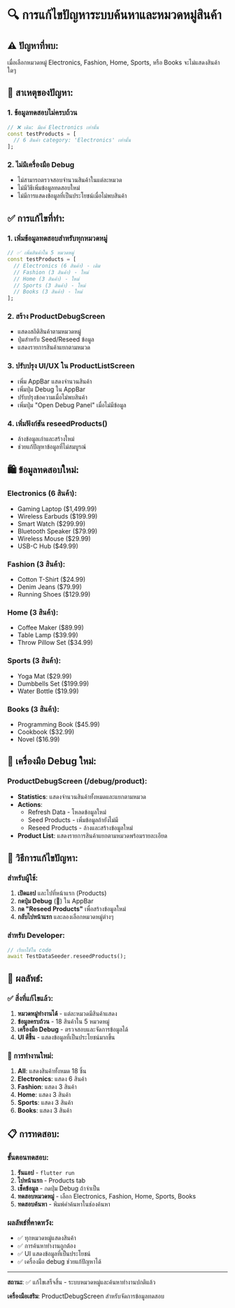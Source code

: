 # 🔍 การแก้ไขปัญหาระบบค้นหาและหมวดหมู่สินค้า

## ⚠️ ปัญหาที่พบ:
เมื่อเลือกหมวดหมู่ Electronics, Fashion, Home, Sports, หรือ Books จะไม่แสดงสินค้าใดๆ

## 🎯 สาเหตุของปัญหา:

### 1. ข้อมูลทดสอบไม่ครบถ้วน
```dart
// ❌ เดิม: มีแค่ Electronics เท่านั้น
const testProducts = [
  // 6 สินค้า category: 'Electronics' เท่านั้น
];
```

### 2. ไม่มีเครื่องมือ Debug
- ไม่สามารถตรวจสอบจำนวนสินค้าในแต่ละหมวด
- ไม่มีวิธีเพิ่มข้อมูลทดสอบใหม่
- ไม่มีการแสดงข้อมูลที่เป็นประโยชน์เมื่อไม่พบสินค้า

## ✅ การแก้ไขที่ทำ:

### 1. เพิ่มข้อมูลทดสอบสำหรับทุกหมวดหมู่
```dart
// ✅ เพิ่มสินค้าใน 5 หมวดหมู่
const testProducts = [
  // Electronics (6 สินค้า) - เดิม
  // Fashion (3 สินค้า) - ใหม่
  // Home (3 สินค้า) - ใหม่  
  // Sports (3 สินค้า) - ใหม่
  // Books (3 สินค้า) - ใหม่
];
```

### 2. สร้าง ProductDebugScreen
- แสดงสถิติสินค้าตามหมวดหมู่
- ปุ่มสำหรับ Seed/Reseed ข้อมูล
- แสดงรายการสินค้าแยกตามหมวด

### 3. ปรับปรุง UI/UX ใน ProductListScreen
- เพิ่ม AppBar แสดงจำนวนสินค้า
- เพิ่มปุ่ม Debug ใน AppBar
- ปรับปรุงข้อความเมื่อไม่พบสินค้า
- เพิ่มปุ่ม "Open Debug Panel" เมื่อไม่มีข้อมูล

### 4. เพิ่มฟังก์ชัน reseedProducts()
- ล้างข้อมูลเก่าและสร้างใหม่
- ช่วยแก้ปัญหาข้อมูลที่ไม่สมบูรณ์

## 🛍️ ข้อมูลทดสอบใหม่:

### Electronics (6 สินค้า):
- Gaming Laptop ($1,499.99)
- Wireless Earbuds ($199.99)
- Smart Watch ($299.99)
- Bluetooth Speaker ($79.99)
- Wireless Mouse ($29.99)
- USB-C Hub ($49.99)

### Fashion (3 สินค้า):
- Cotton T-Shirt ($24.99)
- Denim Jeans ($79.99)
- Running Shoes ($129.99)

### Home (3 สินค้า):
- Coffee Maker ($89.99)
- Table Lamp ($39.99)
- Throw Pillow Set ($34.99)

### Sports (3 สินค้า):
- Yoga Mat ($29.99)
- Dumbbells Set ($199.99)
- Water Bottle ($19.99)

### Books (3 สินค้า):
- Programming Book ($45.99)
- Cookbook ($32.99)
- Novel ($16.99)

## 🔧 เครื่องมือ Debug ใหม่:

### ProductDebugScreen (/debug/product):
- **Statistics**: แสดงจำนวนสินค้าทั้งหมดและแยกตามหมวด
- **Actions**: 
  - Refresh Data - โหลดข้อมูลใหม่
  - Seed Products - เพิ่มข้อมูลถ้ายังไม่มี
  - Reseed Products - ล้างและสร้างข้อมูลใหม่
- **Product List**: แสดงรายการสินค้าแยกตามหมวดพร้อมรายละเอียด

## 🎯 วิธีการแก้ไขปัญหา:

### สำหรับผู้ใช้:
1. **เปิดแอป** และไปที่หน้าแรก (Products)
2. **กดปุ่ม Debug** (🐛) ใน AppBar
3. **กด "Reseed Products"** เพื่อสร้างข้อมูลใหม่
4. **กลับไปหน้าแรก** และลองเลือกหมวดหมู่ต่างๆ

### สำหรับ Developer:
```dart
// เรียกใช้ใน code
await TestDataSeeder.reseedProducts();
```

## 🚀 ผลลัพธ์:

### ✅ สิ่งที่แก้ไขแล้ว:
1. **หมวดหมู่ทำงานได้** - แต่ละหมวดมีสินค้าแสดง
2. **ข้อมูลครบถ้วน** - 18 สินค้าใน 5 หมวดหมู่
3. **เครื่องมือ Debug** - ตรวจสอบและจัดการข้อมูลได้
4. **UI ดีขึ้น** - แสดงข้อมูลที่เป็นประโยชน์มากขึ้น

### 🔄 การทำงานใหม่:
1. **All**: แสดงสินค้าทั้งหมด 18 ชิ้น
2. **Electronics**: แสดง 6 สินค้า
3. **Fashion**: แสดง 3 สินค้า
4. **Home**: แสดง 3 สินค้า
5. **Sports**: แสดง 3 สินค้า
6. **Books**: แสดง 3 สินค้า

## 📋 การทดสอบ:

### ขั้นตอนทดสอบ:
1. **รันแอป** - `flutter run`
2. **ไปหน้าแรก** - Products tab
3. **เช็คข้อมูล** - กดปุ่ม Debug ถ้าจำเป็น
4. **ทดสอบหมวดหมู่** - เลือก Electronics, Fashion, Home, Sports, Books
5. **ทดสอบค้นหา** - พิมพ์คำค้นหาในช่องค้นหา

### ผลลัพธ์ที่คาดหวัง:
- ✅ ทุกหมวดหมู่แสดงสินค้า
- ✅ การค้นหาทำงานถูกต้อง
- ✅ UI แสดงข้อมูลที่เป็นประโยชน์
- ✅ เครื่องมือ debug ช่วยแก้ปัญหาได้

---
**สถานะ**: ✅ แก้ไขเสร็จสิ้น - ระบบหมวดหมู่และค้นหาทำงานปกติแล้ว

**เครื่องมือเสริม**: ProductDebugScreen สำหรับจัดการข้อมูลทดสอบ